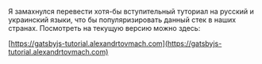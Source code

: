 Я замахнулся перевести хотя-бы вступительный туториал на русский и украинский языки, что бы популяризировать данный стек в наших странах. Посмотреть на текущую версию можно здесь:

[https://gatsbyjs-tutorial.alexandrtovmach.com](https://gatsbyjs-tutorial.alexandrtovmach.com)


